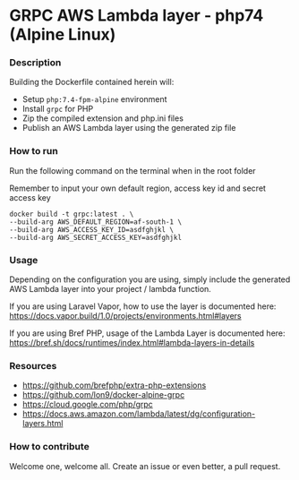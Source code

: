 # GRPC AWS Lambda layer - php74 (Alpine Linux)

### Description

Building the Dockerfile contained herein will:
- Setup `php:7.4-fpm-alpine` environment
- Install `grpc` for PHP
- Zip the compiled extension and php.ini files
- Publish an AWS Lambda layer using the generated zip file

### How to run

Run the following command on the terminal when in the root folder

Remember to input your own default region, access key id and secret access key

```
docker build -t grpc:latest . \
--build-arg AWS_DEFAULT_REGION=af-south-1 \
--build-arg AWS_ACCESS_KEY_ID=asdfghjkl \
--build-arg AWS_SECRET_ACCESS_KEY=asdfghjkl
```

### Usage

Depending on the configuration you are using, simply include the generated AWS Lambda layer into your project / lambda function.

If you are using Laravel Vapor, how to use the layer is documented here: https://docs.vapor.build/1.0/projects/environments.html#layers

If you are using Bref PHP, usage of the Lambda Layer is documented here: https://bref.sh/docs/runtimes/index.html#lambda-layers-in-details

### Resources

- https://github.com/brefphp/extra-php-extensions
- https://github.com/lon9/docker-alpine-grpc
- https://cloud.google.com/php/grpc
- https://docs.aws.amazon.com/lambda/latest/dg/configuration-layers.html

### How to contribute

Welcome one, welcome all. Create an issue or even better, a pull request.
